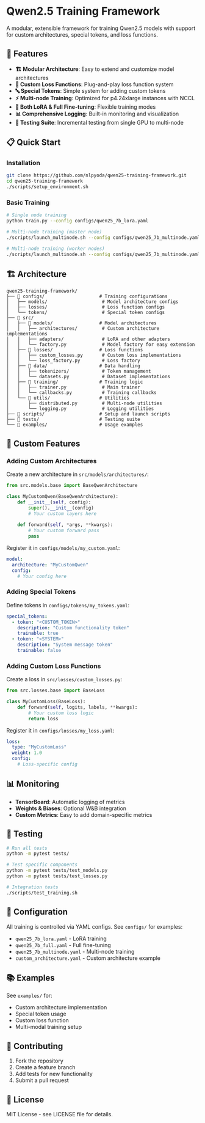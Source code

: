 # Qwen2.5 Training Framework

A modular, extensible framework for training Qwen2.5 models with support for custom architectures, special tokens, and loss functions.

## 🚀 Features

- **🏗️ Modular Architecture**: Easy to extend and customize model architectures
- **🎯 Custom Loss Functions**: Plug-and-play loss function system
- **🔤 Special Tokens**: Simple system for adding custom tokens
- **⚡ Multi-node Training**: Optimized for p4.24xlarge instances with NCCL
- **🔧 Both LoRA & Full Fine-tuning**: Flexible training modes
- **📊 Comprehensive Logging**: Built-in monitoring and visualization
- **🧪 Testing Suite**: Incremental testing from single GPU to multi-node

## 📋 Quick Start

### Installation

```bash
git clone https://github.com/nlpyoda/qwen25-training-framework.git
cd qwen25-training-framework
./scripts/setup_environment.sh
```

### Basic Training

```bash
# Single node training
python train.py --config configs/qwen25_7b_lora.yaml

# Multi-node training (master node)
./scripts/launch_multinode.sh --config configs/qwen25_7b_multinode.yaml --node-rank 0 --master-addr MASTER_IP

# Multi-node training (worker nodes)
./scripts/launch_multinode.sh --config configs/qwen25_7b_multinode.yaml --node-rank 1 --master-addr MASTER_IP
```

## 🏗️ Architecture

```
qwen25-training-framework/
├── 📂 configs/                    # Training configurations
│   ├── models/                    # Model architecture configs
│   ├── losses/                    # Loss function configs  
│   └── tokens/                    # Special token configs
├── 📂 src/
│   ├── 📂 models/                 # Model architectures
│   │   ├── architectures/         # Custom architecture implementations
│   │   ├── adapters/              # LoRA and other adapters
│   │   └── factory.py             # Model factory for easy extension
│   ├── 📂 losses/                 # Loss functions
│   │   ├── custom_losses.py       # Custom loss implementations
│   │   └── loss_factory.py        # Loss factory
│   ├── 📂 data/                   # Data handling
│   │   ├── tokenizers/            # Token management
│   │   └── datasets.py            # Dataset implementations
│   ├── 📂 training/               # Training logic
│   │   ├── trainer.py             # Main trainer
│   │   └── callbacks.py           # Training callbacks
│   └── 📂 utils/                  # Utilities
│       ├── distributed.py         # Multi-node utilities
│       └── logging.py             # Logging utilities
├── 📂 scripts/                    # Setup and launch scripts
├── 📂 tests/                      # Testing suite
└── 📂 examples/                   # Usage examples
```

## 🎯 Custom Features

### Adding Custom Architectures

Create a new architecture in `src/models/architectures/`:

```python
from src.models.base import BaseQwenArchitecture

class MyCustomQwen(BaseQwenArchitecture):
    def __init__(self, config):
        super().__init__(config)
        # Your custom layers here
        
    def forward(self, *args, **kwargs):
        # Your custom forward pass
        pass
```

Register it in `configs/models/my_custom.yaml`:

```yaml
model:
  architecture: "MyCustomQwen"
  config:
    # Your config here
```

### Adding Special Tokens

Define tokens in `configs/tokens/my_tokens.yaml`:

```yaml
special_tokens:
  - token: "<CUSTOM_TOKEN>"
    description: "Custom functionality token"
    trainable: true
  - token: "<SYSTEM>"
    description: "System message token"
    trainable: false
```

### Adding Custom Loss Functions

Create a loss in `src/losses/custom_losses.py`:

```python
from src.losses.base import BaseLoss

class MyCustomLoss(BaseLoss):
    def forward(self, logits, labels, **kwargs):
        # Your custom loss logic
        return loss
```

Register it in `configs/losses/my_loss.yaml`:

```yaml
loss:
  type: "MyCustomLoss"
  weight: 1.0
  config:
    # Loss-specific config
```

## 📊 Monitoring

- **TensorBoard**: Automatic logging of metrics
- **Weights & Biases**: Optional W&B integration
- **Custom Metrics**: Easy to add domain-specific metrics

## 🧪 Testing

```bash
# Run all tests
python -m pytest tests/

# Test specific components
python -m pytest tests/test_models.py
python -m pytest tests/test_losses.py

# Integration tests
./scripts/test_training.sh
```

## 🔧 Configuration

All training is controlled via YAML configs. See `configs/` for examples:

- `qwen25_7b_lora.yaml` - LoRA training
- `qwen25_7b_full.yaml` - Full fine-tuning  
- `qwen25_7b_multinode.yaml` - Multi-node training
- `custom_architecture.yaml` - Custom architecture example

## 📚 Examples

See `examples/` for:
- Custom architecture implementation
- Special token usage
- Custom loss function
- Multi-modal training setup

## 🤝 Contributing

1. Fork the repository
2. Create a feature branch
3. Add tests for new functionality
4. Submit a pull request

## 📄 License

MIT License - see LICENSE file for details.
